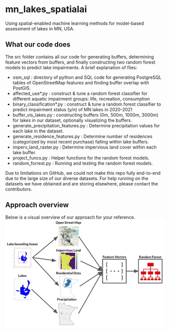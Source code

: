# mn_lakes_spatialai
Using spatial-enabled machine learning methods for model-based assessment of lakes in MN, USA.

## What our code does
The src folder contains all our code for generating buffers, determining feature vectors from buffers, and finally constructing two random forest models to predict lake impairments. A brief explanation of files:
- osm_sql : directory of python and SQL code for generating PostgreSQL tables of OpenStreetMap features and finding buffer overlap with PostGIS.
- affected_use*.py : construct & tune a random forest classifier for different aquatic impairment groups: life, recreation, consumption
- binary_classification*.py : construct & tune a random forest classifier to predict impairment status (y/n) of MN lakes in 2020-2021
- buffer_vis_lakes.py : constructing buffers (0m, 500m, 1000m, 3000m) for lakes in our dataset, optionally visualizing the buffers.
- generate_precipitation_features.py : Determine precipitation values for each lake in the dataset.
- generate_residence_features.py : Determine number of residences (categorized by most recent purchase) falling within lake buffers.
- imperv_land_raster.py : Determine impervious land cover within each lake buffer.
- project_funcs.py : Helper functions for the random forest models.
- random_forrest.py : Running and testing the random forest models.

Due to limitations on GitHub, we could not make this repo fully end-to-end due to the large size of our diverse datasets. For help running on the datasets we have obtained and are storing elsewhere, please contact the contributors.

## Approach overview
Below is a visual overview of our approach for your reference.
![alt text](https://github.com/suzieh/mn_lakes_spatialai/blob/main/approach.jpg)
